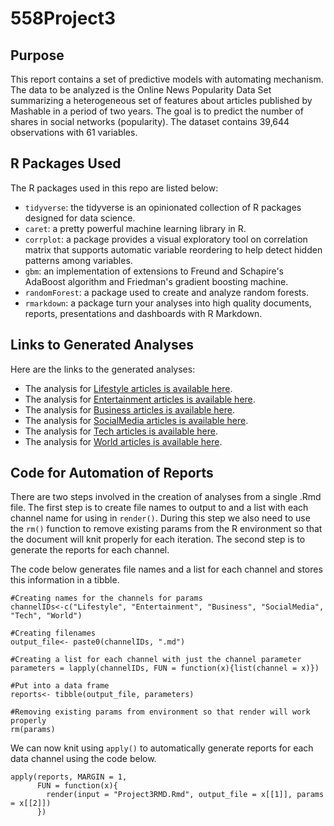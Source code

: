 # 558Project3


## Purpose  
This report contains a set of predictive models with automating mechanism. The data to be analyzed is the Online News Popularity Data Set summarizing a heterogeneous set of features about articles published by Mashable in a period of two years. The goal is to predict the number of shares in social networks (popularity). The dataset contains 39,644 observations with 61 variables.  
  
## R Packages Used  

The R packages used in this repo are listed below:
* `tidyverse`: the tidyverse is an opinionated collection of R packages designed for data science.  
* `caret`: a pretty powerful machine learning library in R.  
* `corrplot`: a package provides a visual exploratory tool on correlation matrix that supports automatic variable reordering to help detect hidden patterns among variables.  
* `gbm`: an implementation of extensions to Freund and Schapire's AdaBoost algorithm and Friedman's gradient boosting machine.  
* `randomForest`: a package used to create and analyze random forests.  
* `rmarkdown`: a package turn your analyses into high quality documents, reports, presentations and dashboards with R Markdown.  
  
## Links to Generated Analyses  

Here are the links to the generated analyses:  
* The analysis for [Lifestyle articles is available here](Lifestyle.html).  
* The analysis for [Entertainment articles is available here](Entertainment.html). 
* The analysis for [Business articles is available here](Business.html). 
* The analysis for [SocialMedia articles is available here](SocialMedia.html). 
* The analysis for [Tech articles is available here](Tech.html). 
* The analysis for [World articles is available here](World.html). 
  

## Code for Automation of Reports  

There are two steps involved in the creation of analyses from a single .Rmd file. The first step is to create file names to output to and a list with each channel name for using in `render()`. During this step we also need to use the `rm()` function to remove existing params from the R environment so that the document will knit properly for each iteration. The second step is to generate the reports for each channel.  

The code below generates file names and a list for each channel and stores this information in a tibble.  

```{r}
#Creating names for the channels for params
channelIDs<-c("Lifestyle", "Entertainment", "Business", "SocialMedia", "Tech", "World")

#Creating filenames
output_file<- paste0(channelIDs, ".md")

#Creating a list for each channel with just the channel parameter
parameters = lapply(channelIDs, FUN = function(x){list(channel = x)})

#Put into a data frame
reports<- tibble(output_file, parameters)

#Removing existing params from environment so that render will work properly
rm(params)
```


We can now knit using `apply()` to automatically generate reports for each data channel using the code below.  

```{r, eval=FALSE}
apply(reports, MARGIN = 1,
      FUN = function(x){
        render(input = "Project3RMD.Rmd", output_file = x[[1]], params = x[[2]])
      })
```
